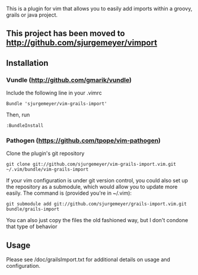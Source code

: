 This is a plugin for vim that allows you to easily add imports within a groovy, grails or java project.

## This project has been moved to http://github.com/sjurgemeyer/vimport ##

## Installation ##

### Vundle (http://github.com/gmarik/vundle) ###

Include the following line in your .vimrc

    Bundle 'sjurgemeyer/vim-grails-import'

Then, run

    :BundleInstall


### Pathogen (https://github.com/tpope/vim-pathogen) ###

Clone the plugin's git repository

    git clone git://github.com/sjurgemeyer/vim-grails-import.vim.git ~/.vim/bundle/vim-grails-import

If your vim configuration is under git version control, you could also set up
the repository as a submodule, which would allow you to update more easily.
The command is (provided you're in ~/.vim):

    git submodule add git://github.com/sjurgemeyer/grails-import.vim.git bundle/grails-import

You can also just copy the files the old fashioned way, but I don't condone that type of behavior


## Usage ##
Please see /doc/grailsImport.txt for additional details on usage and configuration.
